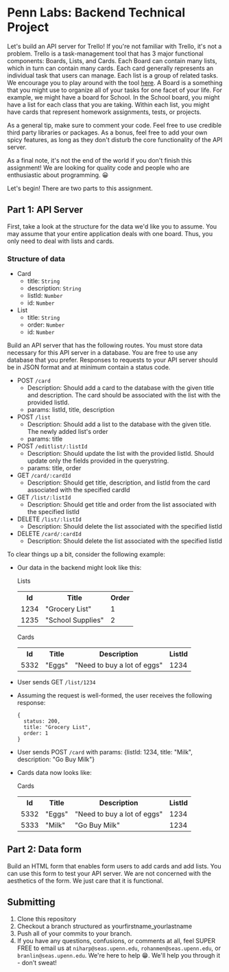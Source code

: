 # Penn Labs: Backend Technical Project
Let's build an API server for Trello! If you're not familiar with Trello, it's not a problem. Trello is a task-management tool
that has 3 major functional components: Boards, Lists, and Cards. Each Board can contain many lists, which in turn can contain many cards. 
Each card generally represents an individual task that users can manage. Each list is a group of related tasks. We encourage you to play 
around with the tool [here](http://www.trello.com). A Board is a something that you might use to organize all of your tasks for one facet of your life. For example, we might have a board for School. In the School board, you might have a list for each class that you are taking. Within each list, you might have cards that represent homework assignments, tests, or projects. 

As a general tip, make sure to comment your code. Feel free to use credible third party libraries or packages. As a bonus, feel free to add your own spicy features, as long as they don't disturb the core functionality of the API server.

As a final note, it's not the end of the world if you don't finish this assignment! We are looking for quality code and people who are enthusiastic about programming. 😀

Let's begin! There are two parts to this assignment. 

## Part 1: API Server
First, take a look at the structure for the data we'd like you to assume. You may assume that your entire application deals with one board. Thus, you only need to deal with lists and cards.

### Structure of data
- Card
  - title: `String`
  - description: `String`
  - listId: `Number`
  - id: `Number`
- List
  - title: `String`
  - order: `Number`
  - id: `Number`

Build an API server that has the following routes. 
You must store data necessary for this API server in a database. You are free to use any database that you prefer.
Responses to requests to your API server should be in JSON format and at minimum contain a status code.

- POST `/card`
  - Description: Should add a card to the database with the given title and description. The card should be associated with the list with the provided listId.
  - params: listId, title, description
- POST `/list`
  - Description: Should add a list to the database with the given title. The newly added list's order 
  - params: title
- POST `/editlist/:listId`
  - Description: Should update the list with the provided listId. Should update only the fields provided in the querystring.
  - params: title, order
- GET `/card/:cardId`
  - Description: Should get title, description, and listId from the card associated with the specified cardId
- GET `/list/:listId`
  - Description: Should get title and order from the list associated with the specified listId
- DELETE `/list/:listId`
  - Description: Should delete the list associated with the specified listId
- DELETE `/card/:cardId`
  - Description: Should delete the list associated with the specified listId

To clear things up a bit, consider the following example:
- Our data in the backend might look like this:

  Lists
  <table>
    <tr>
      <th>
        Id
      </th>
      <th>
        Title
      </th>
      <th>
        Order
      </th>
    </tr>
    <tr>
      <td>
        1234
      </td>
      <td>
        "Grocery List"
      </td>
      <td>
        1
      </td>
    </tr>
    <tr>
      <td>
        1235
      </td>
      <td>
        "School Supplies"
      </td>
      <td>
        2
      </td>
    </tr>
  </table>

  Cards
  <table>
    <tr>
      <th>
        Id
      </th>
      <th>
        Title
      </th>
      <th>
        Description
      </th>
      <th>
        ListId
      </th>
    </tr>
    <tr>
      <td>
        5332
      </td>
      <td>
        "Eggs"
      </td>
      <td>
        "Need to buy a lot of eggs"
      </td>
      <td>
        1234
      </td>
    </tr>
  </table>

- User sends GET `/list/1234`
- Assuming the request is well-formed, the user receives the following response:
  ```
  {
    status: 200,
    title: "Grocery List",
    order: 1
  }
  ```
- User sends POST `/card` with params: {listId: 1234, title: "Milk", description: "Go Buy Milk"}
- Cards data now looks like:

  Cards
  <table>
    <tr>
      <th>
        Id
      </th>
      <th>
        Title
      </th>
      <th>
        Description
      </th>
      <th>
        ListId
      </th>
    </tr>
    <tr>
      <td>
        5332
      </td>
      <td>
        "Eggs"
      </td>
      <td>
        "Need to buy a lot of eggs"
      </td>
      <td>
        1234
      </td>
    </tr>
    <tr>
      <td>
        5333
      </td>
      <td>
        "Milk"
      </td>
      <td>
        "Go Buy Milk"
      </td>
      <td>
        1234
      </td>
    </tr>
  </table>

## Part 2: Data form
Build an HTML form that enables form users to add cards and add lists. You can use this form to test your API server. We are not concerned with the aesthetics of the form. We just care that it is functional.

## Submitting
1. Clone this repository
2. Checkout a branch structured as yourfirstname_yourlastname
3. Push all of your commits to your branch.
4. If you have any questions, confusions, or comments at all, feel SUPER FREE to email us at `niharp@seas.upenn.edu`, `rohanmen@seas.upenn.edu`, or `branlin@seas.upenn.edu`. We're here to help 😁. We'll help you through it - don't sweat!
